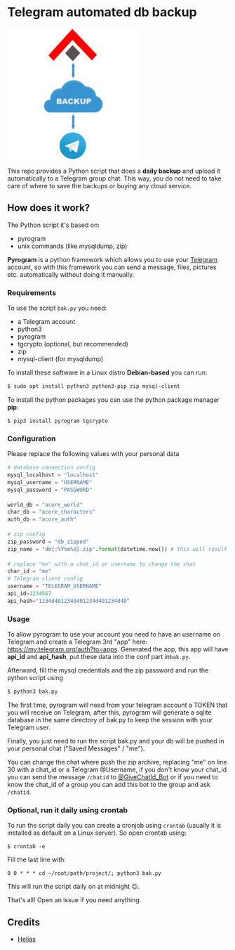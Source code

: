 # Telegram automated db backup

![Telegram automated db backup](icon.png)

This repo provides a Python script that does a **daily backup** and upload it automatically to a Telegram group chat.
This way, you do not need to take care of where to save the backups or buying any cloud service.


## How does it work?

The Python script it's based on:
- pyrogram
- unix commands (like mysqldump, zip)

**Pyrogram** is a python framework which allows you to use your [Telegram](https://telegram.org) account, so with this framework you can send a message, files, pictures etc. automatically without doing it manually.


### Requirements

To use the script `bak.py` you need:
- a Telegram account
- python3
- pyrogram
- tgcrypto (optional, but recommended)
- zip
- mysql-client (for mysqldump)

To install these software in a Linux distro **Debian-based** you can run:
```bash
$ sudo apt install python3 python3-pip zip mysql-client
```

To install the python packages you can use the python package manager **pip**:
```
$ pip3 install pyrogram tgcrypto
```

### Configuration
Please replace the following values with your personal data
```python
# database connection config
mysql_localhost = "localhost"
mysql_username = "USERNAME"
mysql_password = "PASSWORD"

world_db = "acore_world"
char_db = "acore_characters"
auth_db = "acore_auth"

# zip config
zip_password = "db_zipped"
zip_name = "db{:%Y%m%d}.zip".format(datetime.now()) # this will result in a string like "db20211231.zip"

# replace "me" with a chat_id or username to change the chat
char_id = "me"
# Telegram client config
username = "TELEGRAM_USERNAME"
api_id=1234567
api_hash="1234d401234d401234d401234d40"
```

### Usage

To allow pyrogram to use your account you need to have an username on Telegram and create a Telegram 3rd "app" here: https://my.telegram.org/auth?to=apps.
Generated the app, this app will have **api_id** and **api_hash**, put these data into the conf part in`bak.py`.

Afterward, fill the mysql credentials and the zip password and run the python script using
```bash
$ python3 bak.py
```

The first time, pyrogram will need from your telegram account a TOKEN that you will receive on Telegram, after this, pyrogram will generate a sqlite database in the same directory of bak.py to keep the session with your Telegram user.

Finally, you just need to run the script bak.py and your db will be pushed in your personal chat ("Saved Messages" / "me").

You can change the chat where push the zip archive, replacing "me" on line 30 with a chat_id or a Telegram @Username,
if you don't know your chat_id you can send the message `/chatid` to [@GiveChatId_Bot](https://t.me/GiveChatId_Bot) or if you need to know the chat_id of a group you can add this bot to the group and ask `/chatid`.

### Optional, run it daily using crontab

To run the script daily you can create a cronjob using `crontab` (usually it is installed as default on a Linux server).
So open crontab using:
```
$ crontab -e
```

Fill the last line with:
```
0 0 * * * cd ~/root/path/project/; python3 bak.py
```

This will run the script daily on at midnight 😉.

That's all!
Open an issue if you need anything.


## Credits
- [Helias](https://github.com/Helias)
